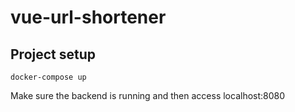 # vue-url-shortener

## Project setup

```
docker-compose up
```

Make sure the backend is running and then access localhost:8080